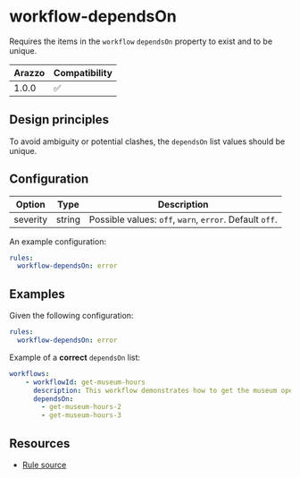 # workflow-dependsOn

Requires the items in the `workflow` `dependsOn` property to exist and to be unique.

| Arazzo | Compatibility |
| ------ | ------------- |
| 1.0.0  | ✅            |

## Design principles

To avoid ambiguity or potential clashes, the `dependsOn` list values should be unique.

## Configuration

| Option   | Type   | Description                                             |
| -------- | ------ | ------------------------------------------------------- |
| severity | string | Possible values: `off`, `warn`, `error`. Default `off`. |

An example configuration:

```yaml
rules:
  workflow-dependsOn: error
```

## Examples

Given the following configuration:

```yaml
rules:
  workflow-dependsOn: error
```

Example of a **correct** `dependsOn` list:

```yaml Correct example
workflows:
    - workflowId: get-museum-hours
      description: This workflow demonstrates how to get the museum opening hours and buy tickets.
      dependsOn:
        - get-museum-hours-2
        - get-museum-hours-3
```

## Resources

- [Rule source](https://github.com/Redocly/redocly-cli/blob/main/packages/core/src/rules/arazzo/workflow-dependsOn.ts)
